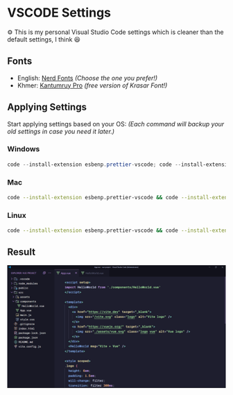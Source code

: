 # VSCODE Settings

⚙️ This is my personal Visual Studio Code settings which is cleaner than the default settings, I think 😆

## Fonts

- English: <a href="https://www.nerdfonts.com/font-downloads" alt="Nerd Fonts URL">Nerd Fonts</a> <i>(Choose the one you prefer!)</i>
- Khmer: <a href="https://fonts.google.com/specimen/Kantumruy+Pro" alt="Kantumruy Pro fonts">Kantumruy Pro</a> <i>(free version of Krasar Font!)</i>

## Applying Settings

Start applying settings based on your OS: <i>(Each command will backup your old settings in case you need it later.)</i>

### Windows

```powershell
code --install-extension esbenp.prettier-vscode; code --install-extension Catppuccin.catppuccin-vsc; code --install-extension Catppuccin.catppuccin-vsc-icons; mv $env:APPDATA/Code/User/settings.json $env:APPDATA/Code/User/settings.json.bak; irm "https://github.com/samithseu/vscode-settings/raw/main/settings.json" -OutFile $ENV:APPDATA/code/user/settings.json; irm "https://github.com/samithseu/vscode-settings/raw/main/keybindings.json" -OutFile $ENV:APPDATA/code/user/keybindings.json
```

### Mac

```bash
code --install-extension esbenp.prettier-vscode && code --install-extension Catppuccin.catppuccin-vsc && code --install-extension Catppuccin.catppuccin-vsc-icons && mv $HOME/Library/Application\ Support/Code/User/settings.json $HOME/Library/Application\ Support/Code/User/settings.json.bak && curl -o $HOME/Library/Application\ Support/Code/User/settings.json https://github.com/samithseu/vscode-settings/raw/main/settings.json && curl -o $HOME/Library/Application\ Support/Code/User/keybindings.json https://github.com/samithseu/vscode-settings/raw/main/keybindings.json
```

### Linux

```bash
code --install-extension esbenp.prettier-vscode && code --install-extension Catppuccin.catppuccin-vsc && code --install-extension Catppuccin.catppuccin-vsc-icons && mv $HOME/.config/Code/User/settings.json $HOME/.config/Code/User/settings.json.bak && curl -o $HOME/.config/Code/User/settings.json https://github.com/samithseu/vscode-settings/raw/main/settings.json && curl -o $HOME/.config/Code/User/keybindings.json https://github.com/samithseu/vscode-settings/raw/main/keybindings.json
```

## Result

<img src="SAMPLE.png" />

